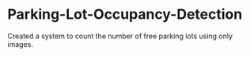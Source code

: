 # Parking-Lot-Occupancy-Detection
Created a system to count the number of free parking lots using only images.
